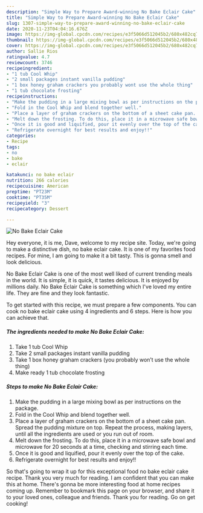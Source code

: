 ```yaml
---
description: "Simple Way to Prepare Award-winning No Bake Eclair Cake"
title: "Simple Way to Prepare Award-winning No Bake Eclair Cake"
slug: 1307-simple-way-to-prepare-award-winning-no-bake-eclair-cake
date: 2020-11-23T04:04:16.676Z
image: https://img-global.cpcdn.com/recipes/e3f5066d512045b2/680x482cq70/no-bake-eclair-cake-recipe-main-photo.jpg
thumbnail: https://img-global.cpcdn.com/recipes/e3f5066d512045b2/680x482cq70/no-bake-eclair-cake-recipe-main-photo.jpg
cover: https://img-global.cpcdn.com/recipes/e3f5066d512045b2/680x482cq70/no-bake-eclair-cake-recipe-main-photo.jpg
author: Sallie Rios
ratingvalue: 4.7
reviewcount: 3746
recipeingredient:
- "1 tub Cool Whip"
- "2 small packages instant vanilla pudding"
- "1 box honey graham crackers you probably wont use the whole thing"
- "1 tub chocolate frosting"
recipeinstructions:
- "Make the pudding in a large mixing bowl as per instructions on the package."
- "Fold in the Cool Whip and blend together well."
- "Place a layer of graham crackers on the bottom of a sheet cake pan. Spread the pudding mixture on top. Repeat the process, making layers, until all the ingredients are used or you run out of room."
- "Melt down the frosting. To do this, place it in a microwave safe bowl and microwave for 20 seconds at a time, checking and stirring each time."
- "Once it is good and liquified, pour it evenly over the top of the cake."
- "Refrigerate overnight for best results and enjoy!!"
categories:
- Recipe
tags:
- no
- bake
- eclair

katakunci: no bake eclair 
nutrition: 266 calories
recipecuisine: American
preptime: "PT23M"
cooktime: "PT35M"
recipeyield: "3"
recipecategory: Dessert

---
```



![No Bake Eclair Cake](https://img-global.cpcdn.com/recipes/e3f5066d512045b2/680x482cq70/no-bake-eclair-cake-recipe-main-photo.jpg)

Hey everyone, it is me, Dave, welcome to my recipe site. Today, we're going to make a distinctive dish, no bake eclair cake. It is one of my favorites food recipes. For mine, I am going to make it a bit tasty. This is gonna smell and look delicious.



No Bake Eclair Cake is one of the most well liked of current trending meals in the world. It is simple, it is quick, it tastes delicious. It is enjoyed by millions daily. No Bake Eclair Cake is something which I've loved my entire life. They are fine and they look fantastic.


To get started with this recipe, we must prepare a few components. You can cook no bake eclair cake using 4 ingredients and 6 steps. Here is how you can achieve that.

<!--inarticleads1-->

##### The ingredients needed to make No Bake Eclair Cake:

1. Take 1 tub Cool Whip
1. Take 2 small packages instant vanilla pudding
1. Take 1 box honey graham crackers (you probably won’t use the whole thing)
1. Make ready 1 tub chocolate frosting




<!--inarticleads2-->

##### Steps to make No Bake Eclair Cake:

1. Make the pudding in a large mixing bowl as per instructions on the package.
1. Fold in the Cool Whip and blend together well.
1. Place a layer of graham crackers on the bottom of a sheet cake pan. Spread the pudding mixture on top. Repeat the process, making layers, until all the ingredients are used or you run out of room.
1. Melt down the frosting. To do this, place it in a microwave safe bowl and microwave for 20 seconds at a time, checking and stirring each time.
1. Once it is good and liquified, pour it evenly over the top of the cake.
1. Refrigerate overnight for best results and enjoy!!




So that's going to wrap it up for this exceptional food no bake eclair cake recipe. Thank you very much for reading. I am confident that you can make this at home. There's gonna be more interesting food at home recipes coming up. Remember to bookmark this page on your browser, and share it to your loved ones, colleague and friends. Thank you for reading. Go on get cooking!
